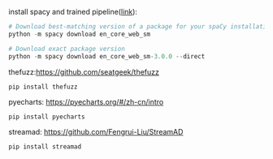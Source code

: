 
install spacy and trained pipeline([link](https://spacy.io/usage/models#production)):
```python
# Download best-matching version of a package for your spaCy installation
python -m spacy download en_core_web_sm

# Download exact package version
python -m spacy download en_core_web_sm-3.0.0 --direct
```

thefuzz:https://github.com/seatgeek/thefuzz
```commandline
pip install thefuzz
```

pyecharts: https://pyecharts.org/#/zh-cn/intro
```commandline
pip install pyecharts
```

streamad: https://github.com/Fengrui-Liu/StreamAD
```commandline
pip install streamad
```
